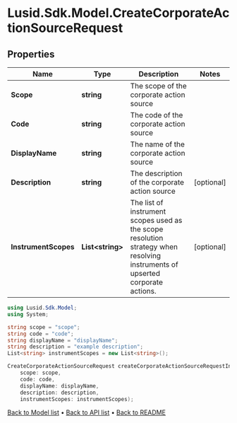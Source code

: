 # Lusid.Sdk.Model.CreateCorporateActionSourceRequest

## Properties

Name | Type | Description | Notes
------------ | ------------- | ------------- | -------------
**Scope** | **string** | The scope of the corporate action source | 
**Code** | **string** | The code of the corporate action source | 
**DisplayName** | **string** | The name of the corporate action source | 
**Description** | **string** | The description of the corporate action source | [optional] 
**InstrumentScopes** | **List&lt;string&gt;** | The list of instrument scopes used as the scope resolution strategy when resolving instruments of upserted corporate actions. | [optional] 

```csharp
using Lusid.Sdk.Model;
using System;

string scope = "scope";
string code = "code";
string displayName = "displayName";
string description = "example description";
List<string> instrumentScopes = new List<string>();

CreateCorporateActionSourceRequest createCorporateActionSourceRequestInstance = new CreateCorporateActionSourceRequest(
    scope: scope,
    code: code,
    displayName: displayName,
    description: description,
    instrumentScopes: instrumentScopes);
```

[Back to Model list](../README.md#documentation-for-models) &#8226; [Back to API list](../README.md#documentation-for-api-endpoints) &#8226; [Back to README](../README.md)
